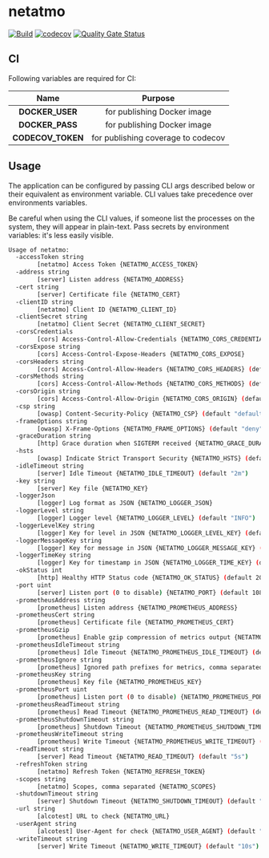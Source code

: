 # netatmo

[![Build](https://github.com/ViBiOh/netatmo/workflows/Build/badge.svg)](https://github.com/ViBiOh/netatmo/actions)
[![codecov](https://codecov.io/gh/ViBiOh/netatmo/branch/main/graph/badge.svg)](https://codecov.io/gh/ViBiOh/netatmo)
[![Quality Gate Status](https://sonarcloud.io/api/project_badges/measure?project=ViBiOh_netatmo&metric=alert_status)](https://sonarcloud.io/dashboard?id=ViBiOh_netatmo)

## CI

Following variables are required for CI:

|       Name        |              Purpose               |
| :---------------: | :--------------------------------: |
|  **DOCKER_USER**  |    for publishing Docker image     |
|  **DOCKER_PASS**  |    for publishing Docker image     |
| **CODECOV_TOKEN** | for publishing coverage to codecov |

## Usage

The application can be configured by passing CLI args described below or their equivalent as environment variable. CLI values take precedence over environments variables.

Be careful when using the CLI values, if someone list the processes on the system, they will appear in plain-text. Pass secrets by environment variables: it's less easily visible.

```bash
Usage of netatmo:
  -accessToken string
        [netatmo] Access Token {NETATMO_ACCESS_TOKEN}
  -address string
        [server] Listen address {NETATMO_ADDRESS}
  -cert string
        [server] Certificate file {NETATMO_CERT}
  -clientID string
        [netatmo] Client ID {NETATMO_CLIENT_ID}
  -clientSecret string
        [netatmo] Client Secret {NETATMO_CLIENT_SECRET}
  -corsCredentials
        [cors] Access-Control-Allow-Credentials {NETATMO_CORS_CREDENTIALS}
  -corsExpose string
        [cors] Access-Control-Expose-Headers {NETATMO_CORS_EXPOSE}
  -corsHeaders string
        [cors] Access-Control-Allow-Headers {NETATMO_CORS_HEADERS} (default "Content-Type")
  -corsMethods string
        [cors] Access-Control-Allow-Methods {NETATMO_CORS_METHODS} (default "GET")
  -corsOrigin string
        [cors] Access-Control-Allow-Origin {NETATMO_CORS_ORIGIN} (default "*")
  -csp string
        [owasp] Content-Security-Policy {NETATMO_CSP} (default "default-src 'self'; base-uri 'self'")
  -frameOptions string
        [owasp] X-Frame-Options {NETATMO_FRAME_OPTIONS} (default "deny")
  -graceDuration string
        [http] Grace duration when SIGTERM received {NETATMO_GRACE_DURATION} (default "30s")
  -hsts
        [owasp] Indicate Strict Transport Security {NETATMO_HSTS} (default true)
  -idleTimeout string
        [server] Idle Timeout {NETATMO_IDLE_TIMEOUT} (default "2m")
  -key string
        [server] Key file {NETATMO_KEY}
  -loggerJson
        [logger] Log format as JSON {NETATMO_LOGGER_JSON}
  -loggerLevel string
        [logger] Logger level {NETATMO_LOGGER_LEVEL} (default "INFO")
  -loggerLevelKey string
        [logger] Key for level in JSON {NETATMO_LOGGER_LEVEL_KEY} (default "level")
  -loggerMessageKey string
        [logger] Key for message in JSON {NETATMO_LOGGER_MESSAGE_KEY} (default "message")
  -loggerTimeKey string
        [logger] Key for timestamp in JSON {NETATMO_LOGGER_TIME_KEY} (default "time")
  -okStatus int
        [http] Healthy HTTP Status code {NETATMO_OK_STATUS} (default 204)
  -port uint
        [server] Listen port (0 to disable) {NETATMO_PORT} (default 1080)
  -prometheusAddress string
        [prometheus] Listen address {NETATMO_PROMETHEUS_ADDRESS}
  -prometheusCert string
        [prometheus] Certificate file {NETATMO_PROMETHEUS_CERT}
  -prometheusGzip
        [prometheus] Enable gzip compression of metrics output {NETATMO_PROMETHEUS_GZIP}
  -prometheusIdleTimeout string
        [prometheus] Idle Timeout {NETATMO_PROMETHEUS_IDLE_TIMEOUT} (default "10s")
  -prometheusIgnore string
        [prometheus] Ignored path prefixes for metrics, comma separated {NETATMO_PROMETHEUS_IGNORE}
  -prometheusKey string
        [prometheus] Key file {NETATMO_PROMETHEUS_KEY}
  -prometheusPort uint
        [prometheus] Listen port (0 to disable) {NETATMO_PROMETHEUS_PORT} (default 9090)
  -prometheusReadTimeout string
        [prometheus] Read Timeout {NETATMO_PROMETHEUS_READ_TIMEOUT} (default "5s")
  -prometheusShutdownTimeout string
        [prometheus] Shutdown Timeout {NETATMO_PROMETHEUS_SHUTDOWN_TIMEOUT} (default "5s")
  -prometheusWriteTimeout string
        [prometheus] Write Timeout {NETATMO_PROMETHEUS_WRITE_TIMEOUT} (default "10s")
  -readTimeout string
        [server] Read Timeout {NETATMO_READ_TIMEOUT} (default "5s")
  -refreshToken string
        [netatmo] Refresh Token {NETATMO_REFRESH_TOKEN}
  -scopes string
        [netatmo] Scopes, comma separated {NETATMO_SCOPES}
  -shutdownTimeout string
        [server] Shutdown Timeout {NETATMO_SHUTDOWN_TIMEOUT} (default "10s")
  -url string
        [alcotest] URL to check {NETATMO_URL}
  -userAgent string
        [alcotest] User-Agent for check {NETATMO_USER_AGENT} (default "Alcotest")
  -writeTimeout string
        [server] Write Timeout {NETATMO_WRITE_TIMEOUT} (default "10s")
```
